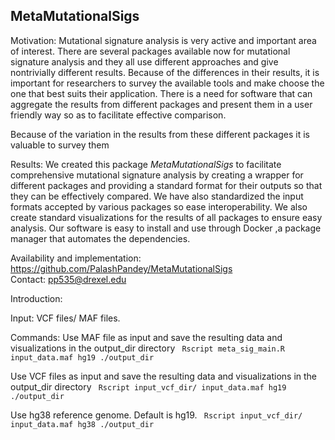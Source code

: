 ## MetaMutationalSigs

Motivation:
Mutational signature analysis is very active and important area of interest. There are several packages available now for mutational signature analysis and they all use different approaches and give nontrivially different results. Because of the differences in their results, it is important for researchers to survey the available tools and make choose the one that best suits their application. There is a need for software that can aggregate the results from different packages and present them in a user friendly way so as to facilitate effective comparison. 

Because of the variation in the results from these different packages it is valuable to survey them 

Results: 
We created this package *MetaMutationalSigs* to facilitate comprehensive mutational signature analysis by creating a wrapper for different packages and providing a standard format for their outputs so that they can be effectively compared. We have also standardized the input formats accepted by various packages so ease interoperability. We also create standard visualizations for the results of all packages to ensure easy analysis. Our software is easy to install and use through Docker ,a package manager that automates the dependencies. 



Availability and implementation: https://github.com/PalashPandey/MetaMutationalSigs  
Contact: pp535@drexel.edu



Introduction: 

Input: 
VCF files/ MAF files. 

Commands:
Use MAF file as input and save the resulting data and visualizations in the output_dir directory    `` Rscript meta_sig_main.R input_data.maf hg19 ./output_dir`` 

Use VCF files as input and save the resulting data and visualizations in the output_dir directory    `` Rscript input_vcf_dir/ input_data.maf hg19 ./output_dir`` 

Use hg38 reference genome. Default is hg19. `` Rscript input_vcf_dir/ input_data.maf hg38 ./output_dir`` 
